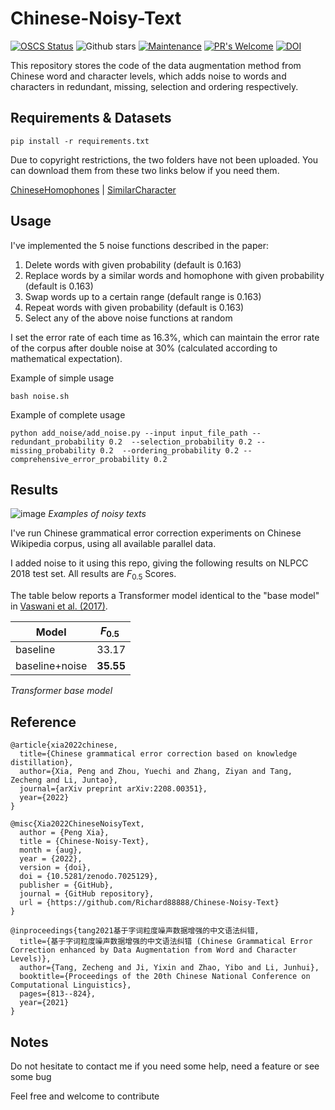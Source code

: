 # Chinese-Noisy-Text
[![OSCS Status](https://www.oscs1024.com/platform/badge/Richard88888/Chinese-Noisy-Text.svg?size=small)](https://www.oscs1024.com/project/Richard88888/Chinese-Noisy-Text?ref=badge_small) ![Github stars](https://img.shields.io/github/stars/Richard88888/Chinese-Noisy-Text.svg)
[![Maintenance](https://img.shields.io/badge/Maintained%3F-yes-green.svg)](https://GitHub.com/Naereen/StrapDown.js/graphs/commit-activity)
[![PR's Welcome](https://img.shields.io/badge/PRs-welcome-brightgreen.svg?style=flat)](http://makeapullrequest.com)
[![DOI](https://zenodo.org/badge/DOI/10.5281/zenodo.7025129.svg)](https://doi.org/10.5281/zenodo.7025129)

This repository stores the code of the data augmentation method from Chinese word and character levels, which adds noise to words and characters in redundant, missing, selection and ordering respectively.

## Requirements & Datasets

`pip install -r requirements.txt`

Due to copyright restrictions, the two folders have not been uploaded. You can download them from these two links below if you need them. 

[ChineseHomophones](https://github.com/LiangsLi/ChineseHomophones) | [SimilarCharacter](https://github.com/contr4l/SimilarCharacter)

## Usage

I've implemented the 5 noise functions described in the paper:

1. Delete words with given probability (default is 0.163)
2. Replace words by a similar words and homophone with given probability (default is 0.163)
3. Swap words up to a certain range (default range is 0.163)
4. Repeat words with given probability (default is 0.163)
5. Select any of the above noise functions at random

I set the error rate of each time as 16.3%, which can maintain the error rate of the corpus after double noise at 30% (calculated according to mathematical expectation).

Example of simple usage

`bash noise.sh`

Example of complete usage

`python add_noise/add_noise.py --input input_file_path --redundant_probability 0.2  --selection_probability 0.2 --missing_probability 0.2  --ordering_probability 0.2 --comprehensive_error_probability 0.2`

## Results
![image](https://user-images.githubusercontent.com/68063744/175760956-5045590b-daa8-44c2-8073-7f2efba98ab0.png)
*Examples of noisy texts*

I've run Chinese grammatical error correction experiments on Chinese Wikipedia corpus, using all available parallel data.

I added noise to it using this repo, giving the following results on NLPCC 2018 test set. All results are $F_{0.5}$ Scores.

The table below reports a Transformer model identical to the "base model" in [Vaswani et al. (2017)](https://arxiv.org/pdf/1706.03762.pdf).

| Model          | $F_{0.5}$  |
| -------------- | ------------- |
| baseline       | 33.17         |
| baseline+noise | **35.55**    |

*Transformer base model*

## Reference

```
@article{xia2022chinese,
  title={Chinese grammatical error correction based on knowledge distillation},
  author={Xia, Peng and Zhou, Yuechi and Zhang, Ziyan and Tang, Zecheng and Li, Juntao},
  journal={arXiv preprint arXiv:2208.00351},
  year={2022}
}

@misc{Xia2022ChineseNoisyText,
  author = {Peng Xia},
  title = {Chinese-Noisy-Text},
  month = {aug},
  year = {2022},
  version = {doi},
  doi = {10.5281/zenodo.7025129},
  publisher = {GitHub},
  journal = {GitHub repository},
  url = {https://github.com/Richard88888/Chinese-Noisy-Text}
}

@inproceedings{tang2021基于字词粒度噪声数据增强的中文语法纠错,
  title={基于字词粒度噪声数据增强的中文语法纠错 (Chinese Grammatical Error Correction enhanced by Data Augmentation from Word and Character Levels)},
  author={Tang, Zecheng and Ji, Yixin and Zhao, Yibo and Li, Junhui},
  booktitle={Proceedings of the 20th Chinese National Conference on Computational Linguistics},
  pages={813--824},
  year={2021}
}
```

## Notes
Do not hesitate to contact me if you need some help, need a feature or see some bug

Feel free and welcome to contribute




<!-- @misc{Xia2022ChineseNoisyText,
  author = {Peng Xia},
  title = {Chinese-Noisy-Text},
  year = {2022},
  publisher = {GitHub},
  journal = {GitHub repository},
  howpublished = {\url{https://github.com/Richard88888/Chinese-Noisy-Text}}
} 
@software{peng_richard_xia_2022_7025129,
  author       = {Peng(Richard) Xia},
  title        = {Richard88888/Chinese-Noisy-Text: v1.0},
  month        = aug,
  year         = 2022,
  publisher    = {Zenodo},
  version      = {doi},
  doi          = {10.5281/zenodo.7025129},
  url          = {https://doi.org/10.5281/zenodo.7025129}
} --!>


